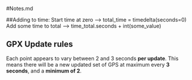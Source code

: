 #Notes.md

##Adding to time:
Start time at zero        --> total_time = timedelta(seconds=0)
Add some time to total    --> time_total.seconds + int(some_value)

## GPX Update rules
Each point appears to vary between 2 and 3 seconds **per update**.
This means there will be a new updated set of GPS at maximum
every **3 seconds**, and a **minimum of 2**.